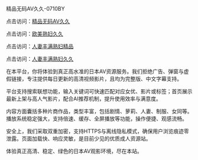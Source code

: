 精品无码AV久久-0710BY

点击访问：<a href="https://heiliaowzu4ur.pages.dev">精品无码AV久久</a>

点击访问：<a href="https://heiliaozj3tjd.pages.dev">欧美熟妇久久</a>

点击访问：<a href="https://heiliaoe8ajia.pages.dev">人妻丰满熟妇精品</a>

点击访问：<a href="https://heiliaoxqkkct.pages.dev">人妻丰满熟妇久久</a>

在本平台，你将体验到真正高水准的日本AV资源服务。我们拒绝广告、弹窗与虚假链接，专注提供每日更新的高清视频影片，且均为完整版、中文字幕支持。

平台支持搜索联想功能，输入关键词可快速匹配对应女优、影片或标签；首页展示最新上架与高人气影片，配合AI推荐机制，提升使用效率与满意度。

内容方面囊括多种片商作品，类型丰富，包括剧情、萝莉、人妻、制服、女同等。播放系统稳定强大，支持倍速、缓存、全屏播放等功能，操作便捷、观感流畅。

安全上，我们采取双重加密，支持HTTPS与离线隐私模式，确保用户浏览痕迹零泄露。页面加载快、响应灵敏，是目前少见的优质成人资源站。

体验真正高清、稳定、绿色的日本AV观影环境，尽在本站。

<span style="display:none;">[Canonical link]( https://github.com/ribenaaa1111/330376 ）</span>
